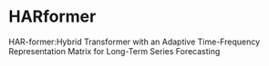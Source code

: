 # HARformer
HAR-former:Hybrid Transformer with an Adaptive Time-Frequency Representation Matrix for Long-Term Series Forecasting
